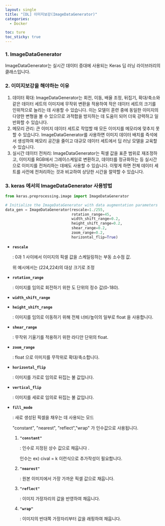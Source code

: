 ```yaml
---
layout: single
title: "[DL] 이미지보강(ImageDataGenerator)"
categories:
  - Docker

toc: ture
toc_sticky: true
---
```


<!-- 위는 머릿말임 아래부터 포스트 본문 -->

### 1. ****ImageDataGenerator****

ImageDataGenerator는 실시간 데이터 증대에 사용되는 Keras 딥 러닝 라이브러리의 클래스입니다. 

### 2. 이미지보강을 해야하는 이유

1. 데이터 확대: ImageDataGenerator는 회전, 이동, 배율 조정, 뒤집기, 확대/축소와 같은 데이터 세트의 이미지에 무작위 변환을 적용하여 작은 데이터 세트의 크기를 인위적으로 늘리는 데 사용할 수 있습니다. 이는 모델이 훈련 중에 동일한 이미지의 다양한 변형을 볼 수 있으므로 과적합을 방지하는 데 도움이 되어 더욱 강력하고 일반화할 수 있습니다.
2. 메모리 관리: 큰 이미지 데이터 세트로 작업할 때 모든 이미지를 메모리에 맞추지 못할 수 있습니다. ImageDataGenerator를 사용하면 이미지 데이터 배치를 즉석에서 생성하여 메모리 공간을 줄이고 대규모 데이터 세트에서 딥 러닝 모델을 교육할 수 있습니다.
3. 실시간 데이터 전처리: ImageDataGenerator는 픽셀 값을 표준 범위로 재조정하고, 이미지를 RGB에서 그레이스케일로 변환하고, 데이터를 정규화하는 등 실시간으로 이미지를 전처리하는 데에도 사용할 수 있습니다. 이렇게 하면 전체 데이터 세트를 사전에 전처리하는 것과 비교하여 상당한 시간을 절약할 수 있습니다.

### 3. keras 에서의 ****ImageDataGenerator 사용방법****

```python
from keras.preprocessing.image import ImageDataGenerator

# Initialize the ImageDataGenerator with data augmentation parameters
data_gen = ImageDataGenerator(rescale=1./255,
                              rotation_range=45,
                              width_shift_range=0.2,
                              height_shift_range=0.2,
                              shear_range=0.2,
                              zoom_range=0.2,
                              horizontal_flip=True)
```

- **`rescale`**
    
    : 0과 1 사이에서 이미지의 픽셀 값을 스케일링하는 부동 소수점 값.
    
    위 예시에서는 (224,224)의 대상 크기로 조정
    
- **`rotation_range`**
    
    : 이미지를 임의로 회전하기 위한 도 단위의 정수 값(0-180).
    
- **`width_shift_range`**
- **`height_shift_range`**
    
    : 이미지를 임의로 이동하기 위해 전체 너비/높이의 일부로 float 을 사용합니다.
    
- **`shear_range`**
    
    : 무작위 기울기를 적용하기 위한 라디안 단위의 float.
    
- **`zoom_range`**
    
    : float 으로 이미지를 무작위로 확대/축소합니다.
    
- **`horizontal_flip`**
    
    : 이미지를 가로로 임의로 뒤집는 불 값입니다.
    
- **`vertical_flip`**
    
    : 이미지를 세로로 임의로 뒤집는 불 값입니다.
    
- **`fill_mode`**
    
    : 새로 생성된 픽셀을 채우는 데 사용되는 모드
    
     "constant", "nearest", "reflect","wrap" 가 인수값으로 사용됩니다.
    
    1. **`"constant"`**
        
        : 인수로 지정된 상수 값으로 채웁니다 .
        
         인수는 ex) cival = k  이런식으로 추가작성이 필요합니다.
        
    2. **`"nearest"`**
        
        : 원본 이미지에서 가장 가까운 픽셀 값으로 채웁니다.
        
    3. **`"reflect"`**
        
        : 이미지 가장자리의 값을 반영하여 채웁니다.
        
    4. **`"wrap"`**
        
        : 이미지의 반대쪽 가장자리부터 값을 래핑하여 채웁니다.